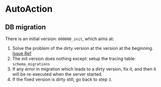 # AutoAction

## DB migration
There is an initial version: `000000_init`, which aims at:
1. Solve the problem of the dirty version at the version at the beginning. [Issue Ref](https://github.com/golang-migrate/migrate/issues/282#issuecomment-660760237)
2. The init version does nothing except: setup the tracing table: `schema_migrations`
3. If any error in migration which leads to a dirty version, fix it, and then it will be re-executed when the 
   server started.
4. If the fixed version is dirty still, go back to step `3`.